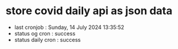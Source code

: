 # store covid daily api as json data

- last cronjob : Sunday, 14 July 2024 13:35:52
- status og cron : success
- status daily cron : success
      
      